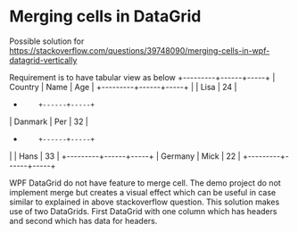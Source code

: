 # Merging cells in DataGrid
Possible solution for https://stackoverflow.com/questions/39748090/merging-cells-in-wpf-datagrid-vertically

Requirement is to have tabular view as below
+---------+------+-----+
| Country | Name | Age |
+---------+------+-----+
|         | Lisa | 24  |
+         +------+-----+
| Danmark |  Per | 32  |
+         +------+-----+
|         | Hans | 33  |
+---------+------+-----+
| Germany | Mick | 22  |
+---------+------+-----+

WPF DataGrid do not have feature to merge cell. The demo project do not implement merge but creates a visual effect which can be useful in case similar to explained in above stackoverflow question. This solution makes use of two DataGrids. First DataGrid with one column which has headers and second which has data for headers.
